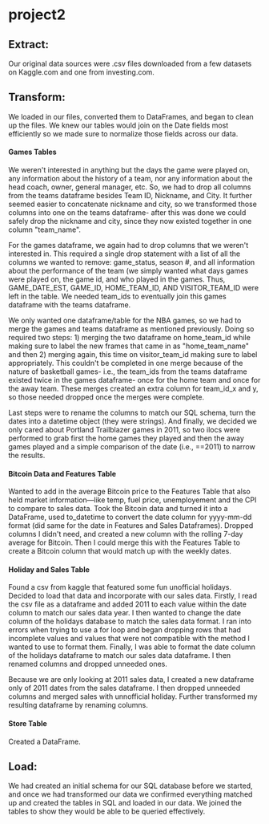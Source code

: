 # project2

## Extract:
Our original data sources were .csv files downloaded from a few datasets on Kaggle.com and one from investing.com.

## Transform: 
We loaded in our files, converted them to DataFrames, and began to clean up the files. We knew our tables would join on the Date fields most efficiently so we made sure to normalize those fields across our data.

#### Games Tables
We weren't interested in anything but the days the game were played on, any information about the history of a team, nor any information about the head coach, owner, general manager, etc. So, we had to drop all columns from the teams dataframe besides Team ID, Nickname, and City. It further seemed easier to concatenate nickname and city, so we transformed those columns into one on the teams dataframe- after this was done we could safely drop the nickname and city, since they now existed together in one column "team_name".

For the games dataframe, we again had to drop columns that we weren't interested in. This required a single drop statement with a list of all the columns we wanted to remove: game_status, season #, and all information about the performance of the team (we simply wanted what days games were played on, the game id, and who played in the games. Thus, GAME_DATE_EST, GAME_ID, HOME_TEAM_ID, AND VISITOR_TEAM_ID were left in the table. We needed team_ids to eventually join this games dataframe with the teams dataframe.

We only wanted one dataframe/table for the NBA games, so we had to merge the games and teams dataframe as mentioned previously. Doing so required two steps: 1) merging the two dataframe on home_team_id while making sure to label the new frames that came in as "home_team_name" and then 2) merging again, this time on visitor_team_id making sure to label appropriately. This couldn't be completed in one merge because of the nature of basketball games- i.e., the team_ids from the teams dataframe existed twice in the games dataframe- once for the home team and once for the away team. These merges created an extra column for team_id_x and y, so those needed dropped once the merges were complete.

Last steps were to rename the columns to match our SQL schema, turn the dates into a datetime object (they were strings). And finally, we decided we only cared about Portland Trailblazer games in 2011, so two ilocs were performed to grab first the home games they played and then the away games played and a simple comparison of the date (i.e., ==2011) to narrow the results.

#### Bitcoin Data and Features Table
Wanted to add in the average Bitcoin price to the Features Table that also held market information—like temp, fuel price, unemployement and the CPI to compare to sales data. Took the Bitcoin data and turned it into a DataFrame, used to_datetime to convert the date column for yyyy-mm-dd format (did same for the date in Features and Sales Dataframes). Dropped columns I didn't need, and created a new column with the rolling 7-day average for Bitcoin. Then I could merge this with the Features Table to create a Bitcoin column that would match up with the weekly dates.

#### Holiday and Sales Table
Found a csv from kaggle that featured some fun unofficial holidays. Decided to load that data and incorporate with our sales data. Firstly, I read the csv file as a dataframe and added 2011 to each value within the date column to match our sales data year. I then wanted to change the date column of the holidays database to match the sales data format. I ran into errors when trying to use a for loop and began dropping rows that had incomplete values and values that were not compatible with the method I wanted to use to format them. Finally, I was able to format the date column of the holidays dataframe to match our sales data dataframe. I then renamed columns and dropped unneeded ones. 

Because we are only looking at 2011 sales data, I created a new dataframe only of 2011 dates from the sales dataframe. I then dropped unneeded columns and merged sales with unnofficial holiday. Further transformed my resulting dataframe by renaming columns. 

#### Store Table
Created a DataFrame.

## Load: 
We had created an initial schema for our SQL database before we started, and once we had transformed our data we confirmed everything matched up and created the tables in SQL and loaded in our data. We joined the tables to show they would be able to be queried effectively. 
